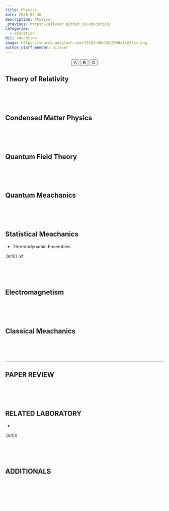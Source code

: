 ```yaml
---
title: Physics
date: 2020-05-30
description: Physics
_previous: https://ailever.github.io/education/
categories:
  - education
HL1: education
image: https://source.unsplash.com/Z1CQJnO6vO0/2000x1322?a=.png
author_staff_member: ailever
---
```


<div align="center" class="top_btn_box">
  <button class="top_btn" type="button" onclick="location.href='#'">A</button>
  <button class="top_btn" type="button" onclick="location.href='#'">B</button>
  <button class="top_btn" type="button" onclick="location.href='#'">C</button>
</div>


## Theory of Relativity

<br><br><br>
## Condensed Matter Physics

<br><br><br>
## Quantum Field Theory

<br><br><br>
## Quantum Meachanics

<br><br><br>
## Statistical Meachanics
- Thermodynamic Ensembles
<span style="font-size:small;">
  :[en]()
  :kr
</span>

<br><br><br>
## Electromagnetism

<br><br><br>
## Classical Meachanics

<br><br><br>

--- 

## PAPER REVIEW

<br><br><br>
## RELATED LABORATORY
-
<span style="font-size:small;">
  :[url]()
</span>


<br><br><br>
## ADDITIONALS

<br><br><br>
<div align="center" class="bottom_btn_box">
  <span class="bottom_btn"><a href="https://github.com/ailever/ailever.github.io/blob/master/_posts/education/2020-05-30-Physics.md" target="_blank" style="color:white">Edit</a></span>
</div>

